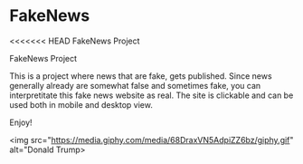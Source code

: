 # FakeNews
<<<<<<< HEAD
FakeNews Project


FakeNews Project

This is a project where news that are fake, gets published.
Since news generally already are somewhat false and sometimes fake, you can interpretitate this fake news website as real.
The site is clickable and can be used both in mobile and desktop view.

Enjoy!



<img src="https://media.giphy.com/media/68DraxVN5AdpiZZ6bz/giphy.gif" alt="Donald Trump>

